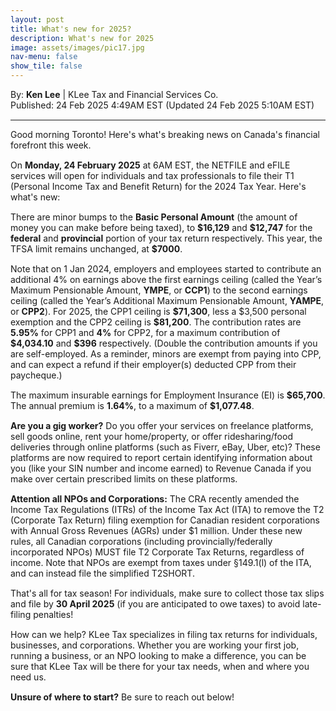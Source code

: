 ```yaml
---
layout: post
title: What's new for 2025?
description: What's new for 2025
image: assets/images/pic17.jpg
nav-menu: false
show_tile: false
---
```


<style>
  p {
    margin-bottom: 15px; 
  }

  hr.major {
    margin: 10px 0;
  }
</style>

<!-- Credits -->
<div class="row">
	<div class="12u">
		<p>By: <b>Ken Lee</b> | KLee Tax and Financial Services Co.<br> Published: 24 Feb 2025 4:49AM EST (Updated 24 Feb 2025 5:10AM EST)</p>
	</div>
</div>

<hr class="major"/>

<!-- Content -->

<section>
  <div class="row">
    <div class="12u">
		  <p>Good morning Toronto! Here's what's breaking news on Canada's financial forefront this week. </p>
      <p>On <b>Monday, 24 February 2025</b> at 6AM EST, the NETFILE and eFILE services will open for individuals and tax professionals to file their T1 (Personal Income Tax and Benefit Return) for the 2024 Tax Year. Here's what's new:</p>
      <p>There are minor bumps to the <b>Basic Personal Amount</b> (the amount of money you can make before being taxed), to <b>$16,129</b> and <b>$12,747</b> for the <b>federal</b> and <b>provincial</b> portion of your tax return respectively. This year, the TFSA limit remains unchanged, at <b>$7000</b>.</p>
      <p>Note that on 1 Jan 2024, employers and employees started to contribute an additional 4% on earnings above the first earnings ceiling (called the Year’s Maximum Pensionable Amount, <b>YMPE</b>, or <b>CCP1</b>) to the second earnings ceiling (called the Year’s Additional Maximum Pensionable Amount, <b>YAMPE</b>, or <b>CPP2</b>). For 2025, the  CPP1 ceiling is <b>$71,300</b>, less a $3,500 personal exemption and the CPP2 ceiling is <b>$81,200</b>. The contribution rates are <b>5.95%</b> for CPP1 and <b>4%</b> for CPP2, for a maximum contribution of <b>$4,034.10</b> and <b>$396</b> respectively. (Double the contribution amounts if you are self-employed. As a reminder, minors are exempt from paying into CPP, and can expect a refund if their employer(s) deducted CPP from their paycheque.)</p>
      <p>The maximum insurable earnings for Employment Insurance (EI) is <b>$65,700</b>. The annual premium is <b>1.64%</b>, to a maximum of <b>$1,077.48</b>.</p>
      <p><b>Are you a gig worker?</b> Do you offer your services on freelance platforms, sell goods online, rent your home/property, or offer ridesharing/food deliveries through online platforms (such as Fiverr, eBay, Uber, etc)? These platforms are now required to report certain identifying information about you (like your SIN number and income earned) to Revenue Canada if you make over certain prescribed limits on these platforms.</p>
      <p><b>Attention all NPOs and Corporations:</b> The CRA recently amended the Income Tax Regulations (ITRs) of the Income Tax Act (ITA) to remove the T2 (Corporate Tax Return) filing exemption for Canadian resident corporations with Annual Gross Revenues (AGRs) under $1 million. Under these new rules, all Canadian corporations (including provincially/federally incorporated NPOs) MUST file T2 Corporate Tax Returns, regardless of income. Note that NPOs are exempt from taxes under §149.1(l) of the ITA, and can instead file the simplified T2SHORT. 
      <p>That's all for tax season! For individuals, make sure to collect those tax slips and file by <b>30 April 2025</b> (if you are anticipated to owe taxes) to avoid late-filing penalties! </p>
      <p>How can we help? KLee Tax specializes in filing tax returns for individuals, businesses, and corporations. Whether you are working your first job, running a business, or an NPO looking to make a difference, you can be sure that KLee Tax will be there for your tax needs, when and where you need us.</p>
      <p><b>Unsure of where to start?</b> Be sure to reach out below!</p> 